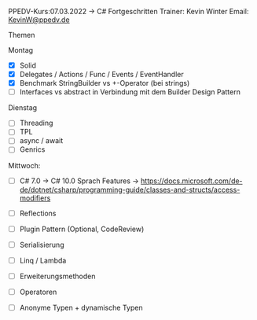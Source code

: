 PPEDV-Kurs:07.03.2022 -> C# Fortgeschritten
Trainer: Kevin Winter
Email: KevinW@ppedv.de

Themen

Montag 

- [x] Solid 
- [x] Delegates / Actions / Func / Events / EventHandler
- [x] Benchmark StringBuilder vs +-Operator (bei strings)
- [ ] Interfaces vs abstract in Verbindung mit dem Builder Design Pattern 

Dienstag
- [ ] Threading
- [ ] TPL
- [ ] async / await
- [ ] Genrics

Mittwoch:

- [ ] C# 7.0 -> C# 10.0 Sprach Features
		-> https://docs.microsoft.com/de-de/dotnet/csharp/programming-guide/classes-and-structs/access-modifiers
- [ ] Reflections 
 - [ ] Plugin Pattern (Optional, CodeReview)
- [ ] Serialisierung
- [ ] Linq / Lambda 
- [ ] Erweiterungsmethoden  
- [ ] Operatoren
- [ ] Anonyme Typen + dynamische Typen













